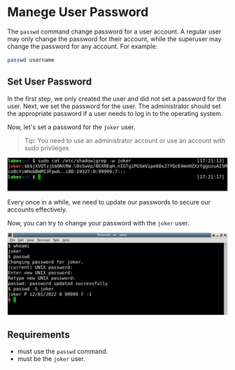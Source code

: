 # Manege User Password

The `passwd` command change password for a user account. A regular user may only change the password for their account, while the superuser may change the password for any account. For example:

```bash
passwd username
```

## Set User Password

In the first step, we only created the user and did not set a password for the user. Next, we set the password for the user. The administrator should set the appropriate password if a user needs to log in to the operating system.

Now, let's set a password for the `joker` user.

> Tip: You need to use an administrator account or use an account with sudo privileges

![challenge-account-management-2-1](assets/challenge-account-management-2-1.png)

Every once in a while, we need to update our passwords to secure our accounts effectively.

Now, you can try to change your password with the `joker` user.

![challenge-account-management-2-2](assets/challenge-account-management-2-2.png)

## Requirements

- must use the `passwd` command.
- must be the `joker` user.
